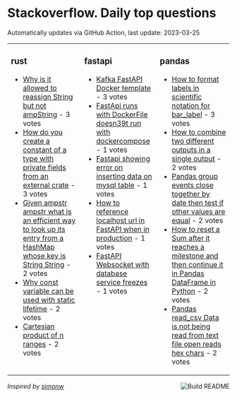 # Stackoverflow. Daily top questions 

Automatically updates via GitHub Action, last update: <!-- date starts -->2023-03-25<!-- date ends -->


<table><tr><td valign="top" width="33%">

### rust
<!-- rust starts -->
* [Why is it allowed to reassign String but not ampString](https://stackoverflow.com/questions/75829199/why-is-it-allowed-to-reassign-string-but-not-string) - 3 votes
* [How do you create a constant of a type with private fields from an external crate](https://stackoverflow.com/questions/75842663/how-do-you-create-a-constant-of-a-type-with-private-fields-from-an-external-crat) - 3 votes
* [Given ampstr ampstr what is an efficient way to look up its entry from a HashMap whose key is String String](https://stackoverflow.com/questions/75830317/given-str-str-what-is-an-efficient-way-to-look-up-its-entry-from-a-hashmap) - 2 votes
* [Why const variable can be used with static lifetime](https://stackoverflow.com/questions/75839662/why-const-variable-can-be-used-with-static-lifetime) - 2 votes
* [Cartesian product of n ranges](https://stackoverflow.com/questions/75834334/cartesian-product-of-n-ranges) - 2 votes
<!-- rust ends -->
</td><td valign="top" width="34%">


### fastapi
<!-- fastapi starts -->
* [Kafka  FastAPI  Docker template](https://stackoverflow.com/questions/75839415/kafka-fastapi-docker-template) - 3 votes
* [FastApi runs with DockerFile doesn39t run with dockercompose](https://stackoverflow.com/questions/75844128/fastapi-runs-with-dockerfile-doesnt-run-with-docker-compose) - 1 votes
* [Fastapi showing error on inserting data on mysql table](https://stackoverflow.com/questions/75843490/fastapi-showing-error-on-inserting-data-on-mysql-table) - 1 votes
* [How to reference localhost url in FastAPI when in production](https://stackoverflow.com/questions/75843089/how-to-reference-localhost-url-in-fastapi-when-in-production) - 1 votes
* [FastAPI Websocket with database service freezes](https://stackoverflow.com/questions/75834565/fastapi-websocket-with-database-service-freezes) - 1 votes
<!-- fastapi ends -->
</td><td valign="top" width="34%">


### pandas
<!-- pandas starts -->
* [How to format labels in scientific notation for bar_label](https://stackoverflow.com/questions/75837715/how-to-format-labels-in-scientific-notation-for-bar-label) - 3 votes
* [How to combine two different outputs in a single output](https://stackoverflow.com/questions/75833821/how-to-combine-two-different-outputs-in-a-single-output) - 2 votes
* [Pandas group events close together by date then test if other values are equal](https://stackoverflow.com/questions/75831723/pandas-group-events-close-together-by-date-then-test-if-other-values-are-equal) - 2 votes
* [How to reset a Sum after it reaches a milestone and then continue it in Pandas DataFrame in Python](https://stackoverflow.com/questions/75841771/how-to-reset-a-sum-after-it-reaches-a-milestone-and-then-continue-it-in-pandas-d) - 2 votes
* [Pandas read_csv Data is not being read from text file open reads hex chars](https://stackoverflow.com/questions/75838499/pandas-read-csv-data-is-not-being-read-from-text-file-open-reads-hex-chars) - 2 votes
<!-- pandas ends -->
</td></tr></table>

<a href="https://github.com/hp0404/hp0404/actions"><img src="https://github.com/hp0404/hp0404/workflows/Build%20README/badge.svg" align="right" alt="Build README"></a> <p>*Inspired by  [simonw](https://github.com/simonw/simonw)*</p>
